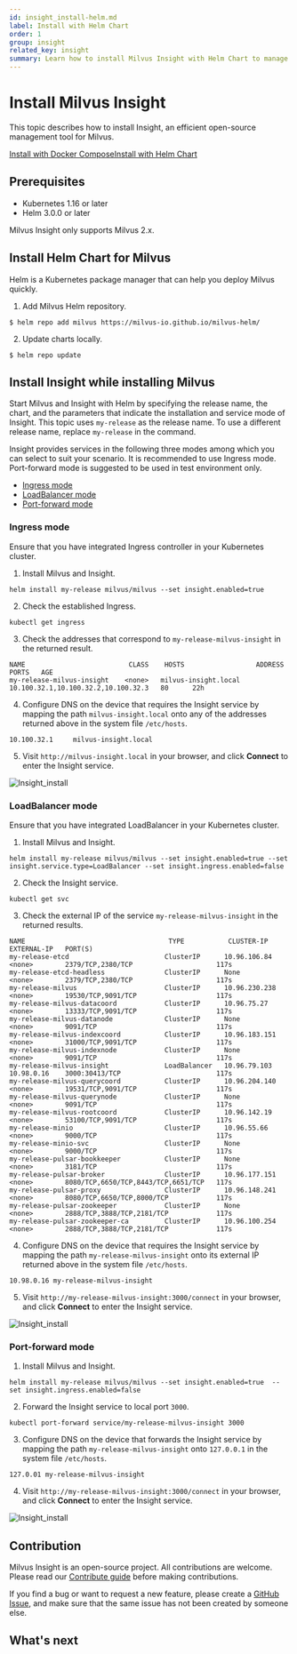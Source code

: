 ```yaml
---
id: insight_install-helm.md
label: Install with Helm Chart
order: 1
group: insight
related_key: insight
summary: Learn how to install Milvus Insight with Helm Chart to manage your Milvus service.
---
```


# Install Milvus Insight

This topic describes how to install Insight, an efficient open-source management tool for Milvus.

<div class="tab-wrapper"><a href="insight_install-docker.md" class=''>Install with Docker Compose</a><a href="insight_install-helm.md" class='active '>Install with Helm Chart</a></div>

## Prerequisites
- Kubernetes 1.16 or later
- Helm 3.0.0 or later

<div class="alert note">
Milvus Insight only supports Milvus 2.x.
</div>

## Install Helm Chart for Milvus
Helm is a Kubernetes package manager that can help you deploy Milvus quickly.

1. Add Milvus Helm repository.
```
$ helm repo add milvus https://milvus-io.github.io/milvus-helm/
```

2. Update charts locally.

```
$ helm repo update
```

## Install Insight while installing Milvus

Start Milvus and Insight with Helm by specifying the release name, the chart, and the parameters that indicate the installation and service mode of Insight. This topic uses `my-release` as the release name. To use a different release name, replace `my-release` in the command.

Insight provides services in the following three modes among which you can select to suit your scenario. It is recommended to use Ingress mode. Port-forward mode is suggested to be used in test environment only.

- [Ingress mode](#Ingress-mode)
- [LoadBalancer mode](#LoadBalancer-mode)
- [Port-forward mode](#Port-forward-mode)

### Ingress mode

Ensure that you have integrated Ingress controller in your Kubernetes cluster.

1. Install Milvus and Insight.

```
helm install my-release milvus/milvus --set insight.enabled=true
```

2. Check the established Ingress.

```
kubectl get ingress
```

3. Check the addresses that correspond to `my-release-milvus-insight` in the returned result.

```
NAME                          CLASS    HOSTS                  ADDRESS                               PORTS   AGE
my-release-milvus-insight    <none>   milvus-insight.local   10.100.32.1,10.100.32.2,10.100.32.3   80      22h
```

4. Configure DNS on the device that requires the Insight service by mapping the path `milvus-insight.local` onto any of the addresses returned above in the system file `/etc/hosts`.

```
10.100.32.1     milvus-insight.local
```

5. Visit `http://milvus-insight.local` in your browser, and click **Connect** to enter the Insight service.

![Insight_install](../../../../assets/insight_install.png)

### LoadBalancer mode

Ensure that you have integrated LoadBalancer in your Kubernetes cluster.

1. Install Milvus and Insight.

```
helm install my-release milvus/milvus --set insight.enabled=true --set insight.service.type=LoadBalancer --set insight.ingress.enabled=false
```

2. Check the Insight service.

```
kubectl get svc
```

3. Check the external IP of the service `my-release-milvus-insight` in the returned results.

```
NAME                                    TYPE           CLUSTER-IP      EXTERNAL-IP   PORT(S)
my-release-etcd                        ClusterIP      10.96.106.84    <none>        2379/TCP,2380/TCP                     117s
my-release-etcd-headless               ClusterIP      None            <none>        2379/TCP,2380/TCP                     117s
my-release-milvus                      ClusterIP      10.96.230.238   <none>        19530/TCP,9091/TCP                    117s
my-release-milvus-datacoord            ClusterIP      10.96.75.27     <none>        13333/TCP,9091/TCP                    117s
my-release-milvus-datanode             ClusterIP      None            <none>        9091/TCP                              117s
my-release-milvus-indexcoord           ClusterIP      10.96.183.151   <none>        31000/TCP,9091/TCP                    117s
my-release-milvus-indexnode            ClusterIP      None            <none>        9091/TCP                              117s
my-release-milvus-insight              LoadBalancer   10.96.79.103    10.98.0.16    3000:30413/TCP                        117s
my-release-milvus-querycoord           ClusterIP      10.96.204.140   <none>        19531/TCP,9091/TCP                    117s
my-release-milvus-querynode            ClusterIP      None            <none>        9091/TCP                              117s
my-release-milvus-rootcoord            ClusterIP      10.96.142.19    <none>        53100/TCP,9091/TCP                    117s
my-release-minio                       ClusterIP      10.96.55.66     <none>        9000/TCP                              117s
my-release-minio-svc                   ClusterIP      None            <none>        9000/TCP                              117s
my-release-pulsar-bookkeeper           ClusterIP      None            <none>        3181/TCP                              117s
my-release-pulsar-broker               ClusterIP      10.96.177.151   <none>        8080/TCP,6650/TCP,8443/TCP,6651/TCP   117s
my-release-pulsar-proxy                ClusterIP      10.96.148.241   <none>        8080/TCP,6650/TCP,8000/TCP            117s
my-release-pulsar-zookeeper            ClusterIP      None            <none>        2888/TCP,3888/TCP,2181/TCP            117s
my-release-pulsar-zookeeper-ca         ClusterIP      10.96.100.254   <none>        2888/TCP,3888/TCP,2181/TCP            117s
```

4. Configure DNS on the device that requires the Insight service by mapping the path `my-release-milvus-insight` onto its external IP returned above in the system file `/etc/hosts`.

```
10.98.0.16 my-release-milvus-insight
```

5. Visit `http://my-release-milvus-insight:3000/connect` in your browser, and click **Connect** to enter the Insight service.

![Insight_install](../../../../assets/insight_install.png)

### Port-forward mode

1. Install Milvus and Insight.
```
helm install my-release milvus/milvus --set insight.enabled=true  --set insight.ingress.enabled=false
```

2. Forward the Insight service to local port `3000`.

```
kubectl port-forward service/my-release-milvus-insight 3000
```

3. Configure DNS on the device that forwards the Insight service by mapping the path `my-release-milvus-insight` onto `127.0.0.1` in the system file `/etc/hosts`.

```
127.0.01 my-release-milvus-insight
```

4. Visit `http://my-release-milvus-insight:3000/connect` in your browser, and click **Connect** to enter the Insight service.

![Insight_install](../../../../assets/insight_install.png)


## Contribution
Milvus Insight is an open-source project. All contributions are welcome. Please read our [Contribute guide](https://github.com/milvus-io/milvus-insight#-building-and-running-milvus-insight-andor-contributing-code) before making contributions.

If you find a bug or want to request a new feature, please create a [GitHub Issue](https://github.com/milvus-io/milvus-insight/issues/new/choose), and make sure that the same issue has not been created by someone else.


## What's next

